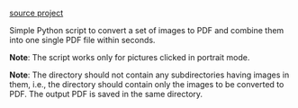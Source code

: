 [source project](https://github.com/praneetk2704/JPG-to-PDF)

Simple Python script to convert a set of images to PDF and combine them into one single PDF file within seconds.

**Note**: The script works only for pictures clicked in portrait mode.

**Note**: The directory should not contain any subdirectories having images in them, i.e., the directory should contain only the images to be converted to PDF. The output PDF is saved in the same directory.